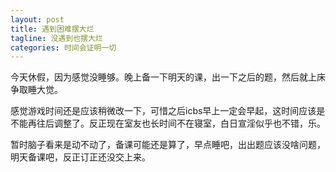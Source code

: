 ```yaml
---
layout: post
title: 遇到困难摆大烂
tagline: 没遇到也摆大烂
categories: 时间会证明一切
---
```


今天休假，因为感觉没睡够。晚上备一下明天的课，出一下之后的题，然后就上床争取睡大觉。

感觉游戏时间还是应该稍微改一下，可惜之后icbs早上一定会早起，这时间应该是不能再往后调整了。反正现在室友也长时间不在寝室，白日宣淫似乎也不错，乐。

暂时脑子看来是动不动了，备课可能还是算了，早点睡吧，出出题应该没啥问题，明天备课吧，反正订正还没交上来。